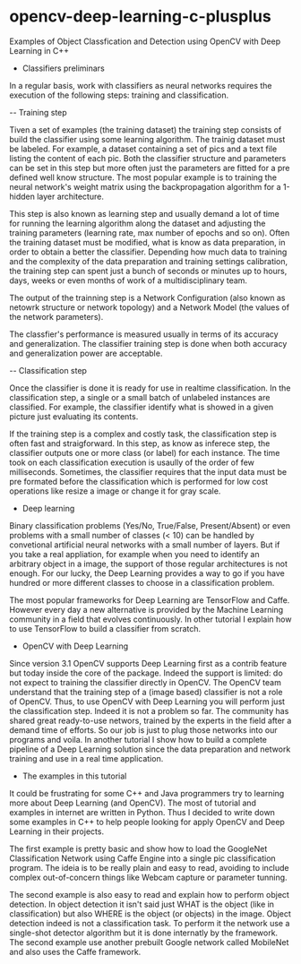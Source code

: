 # opencv-deep-learning-c-plusplus
Examples of Object Classfication and Detection using OpenCV with Deep Learning in C++

- Classifiers preliminars

In a regular basis, work with classifiers as neural networks requires the execution of the following steps: training and classification.

-- Training step

Tiven a set of examples (the training dataset) the training step consists of build the classifier using some learning algorithm. The trainig dataset must be labeled. For example, a dataset containing a set of pics and a text file listing the content of each pic. Both the classifier structure and parameters can be set in this step but more often just the parameters are fitted for a pre defined well know structure. The most popular example is to training the neural network's weight matrix using the backpropagation algorithm for a 1-hidden layer architecture.

This step is also known as learning step and usually demand a lot of time for running the learning algorithm along the dataset and adjusting the training parameters (learning rate, max number of epochs and so on). Often the training dataset must be modified, what is know as data preparation, in order to obtain a better the classifier. Depending how much data to training and the complexity of the data preparation and training settings calibration, the training step can spent just a bunch of seconds or minutes up to hours, days, weeks or even months of work of a multidisciplinary team.

The output of the trainning step is a Network Configuration (also known as netowrk structure or network topology) and a Network Model (the values of the network parameters).

The classfier's performance is measured usually in terms of its accuracy and generalization. The classifier training step is done when both accuracy and generalization power are acceptable.

-- Classification step

Once the classifier is done it is ready for use in realtime classification. In the classification step, a single or a small batch of unlabeled instances are classified. For example, the classifier identify what is showed in a given picture just evaluating its contents.

If the training step is a complex and costly task, the classification step is often fast and straigforward. In this step, as know as inferece step, the classifier outputs one or more class (or label) for each instance. The time took on each classification execution is usaully of the order of few milliseconds. Sometimes, the classifier requires that the input data must be pre formated before the classification which is performed for low cost operations like resize a image or change it for gray scale.

- Deep learning

Binary classification problems (Yes/No, True/False, Present/Absent) or even problems with a small number of classes (< 10) can be handled by convetional artificial neural networks with a small number of layers. But if you take a real appliation, for example when you need to identify an arbitrary object in a image, the support of those regular architectures is not enough. For our lucky, the Deep Learning provides a way to go if you have hundred or more different classes to choose in a classification problem.

The most popular frameworks for Deep Learning are TensorFlow and Caffe. However every day a new alternative is provided by the Machine Learning community in a field that evolves continuously. In other tutorial I explain how to use TensorFlow to build a classifier from scratch.

- OpenCV with Deep Learning

Since version 3.1 OpenCV supports Deep Learning first as a contrib feature but today inside the core of the package. Indeed the support is limited: do not expect to training the classifier directly in OpenCV. The OpenCV team understand that the training step of a (image based) classifier is not a role of OpenCV. Thus, to use OpenCV with Deep Learning you will perform just the classification step. Indeed it is not a problem so far. The community has shared great ready-to-use networs, trained by the experts in the field after a demand time of efforts. So our job is just to plug those networks into our programs and voila. In another tutorial I show how to build a complete pipeline of a Deep Learning solution since the data preparation and network training and use in a real time application.

- The examples in this tutorial

It could be frustrating for some C++ and Java programmers try to learning more about Deep Learning (and OpenCV). The most of tutorial and examples in internet are written in Python. Thus I decided to write down some examples in C++ to help people looking for apply OpenCV and Deep Learning in their projects.

The first example is pretty basic and show how to load the GoogleNet Classification Network using Caffe Engine into a single pic classification program. The ideia is to be really plain and easy to read, avoiding to include complex out-of-concern things like Webcam capture or parameter tunning.

The second example is also easy to read and explain how to perform object detection. In object detection it isn't said just WHAT is the object (like in classification) but also WHERE is the object (or objects) in the image. Object detection indeed is not a classification task. To perform it the network use a single-shot detector algorithm but it is done internatly by the framework. The second example use another prebuilt Google network called MobileNet and also uses the Caffe framework.
